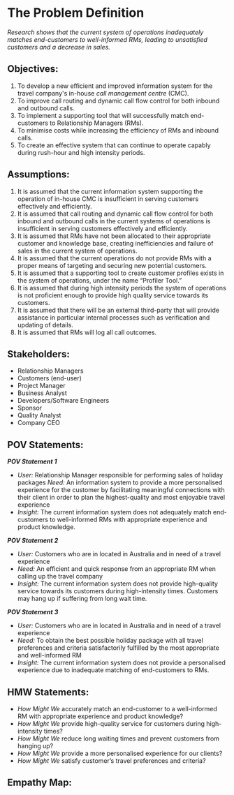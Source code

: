 # The Problem Definition
*Research shows that the current system of operations inadequately matches end-customers to well-informed RMs, leading to unsatisfied customers and a decrease in sales.* 

## Objectives:
1. To develop a new efficient and improved information system for the travel company's in-house *call management centre* (CMC).
2. To improve call routing and dynamic call flow control for both inbound and outbound calls.
3. To implement a supporting tool that will successfully match end-customers to Relationship Managers (RMs).
4. To minimise costs while increasing the efficiency of RMs and inbound calls. 
5. To create an effective system that can continue to operate capably during rush-hour and high intensity periods. 

## Assumptions:
1. It is assumed that the current information system supporting the operation of in-house CMC is insufficient in serving customers effectively and efficiently.
2. It is assumed that call routing and dynamic call flow control for both inbound and outbound calls in the current systems of operations is insufficient in serving customers effectively and efficiently.
3. It is assumed that RMs have not been allocated to their appropriate customer and knowledge base, creating inefficiencies and failure of sales in the current system of operations.
4. It is assumed that the current operations do not provide RMs with a proper means of targeting and securing new potential customers.
5. It is assumed that a supporting tool to create customer profiles exists in the system of operations, under the name “Profiler Tool.”
6. It is assumed that during high intensity periods the system of operations is not proficient enough to provide high quality service towards its customers.
7. It is assumed that there will be an external third-party that will provide assistance in particular internal processes such as verification and updating of details.
8. It is assumed that RMs will log all call outcomes.

## Stakeholders:
* Relationship Managers
* Customers (end-user)
* Project Manager
* Business Analyst
* Developers/Software Engineers
* Sponsor
* Quality Analyst
* Company CEO

## POV Statements: 
_**POV Statement 1**_
* *User:* Relationship Manager responsible for performing sales of holiday packages
*Need:* An information system to provide a more personalised experience for the customer by facilitating meaningful connections with their client in order to plan the highest-quality and most enjoyable travel experience
*	*Insight:* The current information system does not adequately match end-customers to well-informed RMs with appropriate experience and product knowledge.

_**POV Statement 2**_
*	*User:* Customers who are in located in Australia and in need of a travel experience 
*	*Need:* An efficient and quick response from an appropriate RM when calling up the travel company 
*	*Insight:* The current information system does not provide high-quality service towards its customers during high-intensity times. Customers may hang up if suffering from long wait time.

_**POV Statement 3**_
*	*User:* Customers who are in located in Australia and in need of a travel experience 
*	*Need:* To obtain the best possible holiday package with all travel preferences and criteria satisfactorily fulfilled by the most appropriate and well-informed RM
*	*Insight:* The current information system does not provide a personalised experience due to inadequate matching of end-customers to RMs.

## HMW Statements:
*	*How Might We* accurately match an end-customer to a well-informed RM with appropriate experience and product knowledge?
*	*How Might We* provide high-quality service for customers during high-intensity times?
*	*How Might We* reduce long waiting times and prevent customers from hanging up?
*	*How Might We* provide a more personalised experience for our clients?
*	*How Might We* satisfy customer’s travel preferences and criteria?

## Empathy Map:
